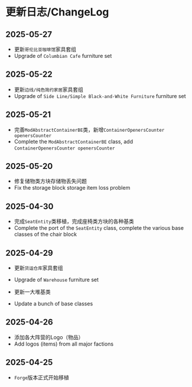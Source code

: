 # 更新日志/ChangeLog
## 2025-05-27
- 更新`哥伦比亚咖啡馆`家具套组
- Upgrade of `Columbian Cafe` furniture set

## 2025-05-22
- 更新`边线/纯色简约家居`家具套组
- Upgrade of `Side Line/Simple Black-and-White Furniture` furniture set

## 2025-05-21
- 完善`ModAbstractContainerBE`类，新增`ContainerOpenersCounter openersCounter`
- Complete the `ModAbstractContainerBE` class, add `ContainerOpenersCounter openersCounter`

## 2025-05-20
- 修复储物类方块存储物丢失问题
- Fix the storage block storage item loss problem

## 2025-04-30
- 完成`SeatEntity`类移植，完成座椅类方块的各种基类
- Complete the port of the `SeatEntity` class, complete the various base classes of the chair block

## 2025-04-29
- 更新`货运仓库`家具套组
- Upgrade of `Warehouse` furniture set

- 更新一大堆基类
- Update a bunch of base classes

## 2025-04-26
- 添加各大阵营的Logo（物品）
- Add logos (items) from all major factions

## 2025-04-25
- `Forge`版本正式开始移植